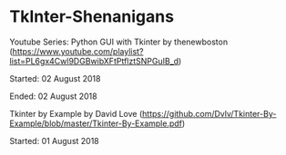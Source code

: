 # TkInter-Shenanigans

Youtube Series: Python GUI with Tkinter by thenewboston (https://www.youtube.com/playlist?list=PL6gx4Cwl9DGBwibXFtPtflztSNPGuIB_d)

Started: 02 August 2018

Ended: 02 August 2018

Tkinter by Example by David Love (https://github.com/Dvlv/Tkinter-By-Example/blob/master/Tkinter-By-Example.pdf)

Started: 01 August 2018
